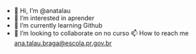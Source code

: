 - 👋 Hi, I’m @anatalau
- 👀 I’m interested in  aprender
- 🌱 I’m currently learning Github
- 💞️ I’m looking to collaborate on  no curso 
  📫 How to reach me ana.talau.braga@escola.pr.gov.br

<!---
anatalau/anatalau is a ✨ special ✨ repository because its `README.md` (this file) appears on your GitHub profile.
You can click the Preview link to take a look at your changes.
--->

